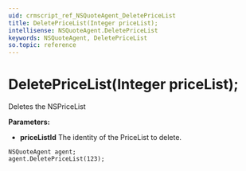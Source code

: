 ```yaml
---
uid: crmscript_ref_NSQuoteAgent_DeletePriceList
title: DeletePriceList(Integer priceList);
intellisense: NSQuoteAgent.DeletePriceList
keywords: NSQuoteAgent, DeletePriceList
so.topic: reference
---
```


# DeletePriceList(Integer priceList);

Deletes the NSPriceList
  
**Parameters:**
 - **priceListId** The identity of the PriceList to delete.

```crmscript
NSQuoteAgent agent;
agent.DeletePriceList(123);
```


